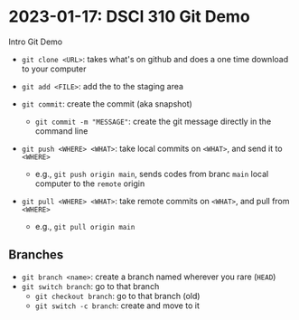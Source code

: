 # 2023-01-17: DSCI 310 Git Demo
Intro Git Demo

- `git clone <URL>`: takes what's on github and does a one time download to your computer
- `git add <FILE>`: add the <FILE> to the staging area
- `git commit`: create the commit (aka snapshot)
  - `git commit -m "MESSAGE"`: create the git message directly in the command line
  
- `git push <WHERE> <WHAT>`: take local commits on `<WHAT>`, and send it to `<WHERE>`
  - e.g., `git push origin main`, sends codes from branc `main` local computer to the `remote` origin
- `git pull <WHERE> <WHAT>`: take remote commits on `<WHAT>`, and pull from `<WHERE>`
  - e.g., `git pull origin main`

## Branches
- `git branch <name>`: create a branch named <branch> wherever you rare (`HEAD`)
- `git switch branch`: go to that branch
  - `git checkout branch`: go to that branch (old)
  - `git switch -c branch`: create and move to it

